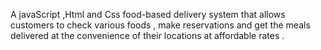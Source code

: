 A javaScript ,Html and Css food-based delivery system that allows customers to check various foods ,  make reservations and get the meals delivered  at the convenience of their locations at affordable rates .



